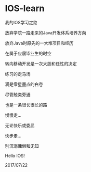 # IOS-learn
我的IOS学习之路

放弃学院一路走来的Java开发体系培养方向

放弃Java时原先的一大堆项目和经历

在属于应届毕业生的时空

转向移动开发是一次大胆和任性的决定



练习的走马场

满是零星墨点的白卷

尽管触类旁通

也是一条很长很长的路



慢慢走...

无论快乐或委屈



快步走...

别沉溺慵懒和无知



Hello IOS!

2017/07/22

